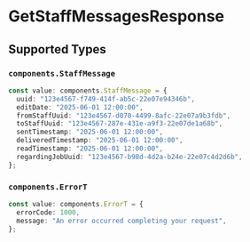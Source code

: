 # GetStaffMessagesResponse


## Supported Types

### `components.StaffMessage`

```typescript
const value: components.StaffMessage = {
  uuid: "123e4567-f749-414f-ab5c-22e07e94346b",
  editDate: "2025-06-01 12:00:00",
  fromStaffUuid: "123e4567-d070-4499-8afc-22e07a9b3fdb",
  toStaffUuid: "123e4567-287e-431e-a9f3-22e07de1a68b",
  sentTimestamp: "2025-06-01 12:00:00",
  deliveredTimestamp: "2025-06-01 12:00:00",
  readTimestamp: "2025-06-01 12:00:00",
  regardingJobUuid: "123e4567-b98d-4d2a-b24e-22e07c4d2d6b",
};
```

### `components.ErrorT`

```typescript
const value: components.ErrorT = {
  errorCode: 1000,
  message: "An error occurred completing your request",
};
```

